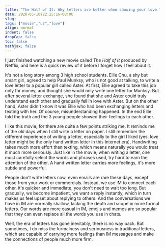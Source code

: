 ```yaml
---
title: "The Half of It: Why letters are better when showing your love."
date: 2020-05-10T22:25:16+08:00
slug: 
tags: ["movie","us","love"]
align: normal
indent: false
dropCap: false
toc: false
mathjax: false
---
```


I just finished watching a new movie called *The Half of It* produced by Netflix, and here is a quick review of it before I forget how I feel about it.

<!--more-->

It's not a long story among 3 high school students. Ellie Chu, a shy but smart girl, agreed to help Paul Munksy, who is not good at talking, to write a love letter to a popular girl called Aster. At first, Ellie agreed to take this job only for money, and thought she would only write one letter for Munksy. But after several letter exchange, she found that she and Aster could truly understand each other and gradually fell in love with Aster. But on the other hand, Aster didn't know it was Ellie who had been exchanging letters and texting with her. Of course, misunderstanding happened. In the end Ellie told the truth and the 3 young people showed their feelings to each other.

I like this movie, for there are quite a few points striking me. It reminds me of the old days when I still write a letter on paper. I still remember the different experience of writing a letter, especially to the girl I liked (yes, love letter might be the only hand written letter in this Internet era). Handwriting takes much more effort than texting, which means naturally you would treat it much more seriously. Just like in the movie, when writing a letter, one must carefully select the words and phrases used, try hard to earn the attention of the other. A hand written letter carries more feelings, it's more subtle and powerful.

People don't write letters now, even emails are rare these days, except those from your work or commercials. Instead, we use IM to connect each other. it's quicker and immediate, you don't need to wait too long. But gradually, we become impatient, we want a reply instantly, which in turn makes us feel upset about replying to others. And the conversations we have in IM are normally shallow, lacking the depth and scope in more formal letters. Our words are more casual in IM, emojis and memes are so popular that they can even replace all the words you use in chats.

Well, the era of letters has gone inevitably, there is no way back. But sometimes, I do miss the formalness and seriousness in traditional letters, which are capable of carrying more feelings than IM messages and make the connections of people much more firm.